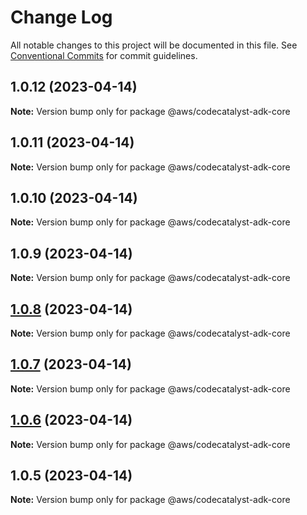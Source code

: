 # Change Log

All notable changes to this project will be documented in this file.
See [Conventional Commits](https://conventionalcommits.org) for commit guidelines.

## 1.0.12 (2023-04-14)

**Note:** Version bump only for package @aws/codecatalyst-adk-core





## 1.0.11 (2023-04-14)

**Note:** Version bump only for package @aws/codecatalyst-adk-core





## 1.0.10 (2023-04-14)

**Note:** Version bump only for package @aws/codecatalyst-adk-core





## 1.0.9 (2023-04-14)

**Note:** Version bump only for package @aws/codecatalyst-adk-core





## [1.0.8](https://github.com/aws/actions-dev-kit/compare/v1.0.7...v1.0.8) (2023-04-14)

**Note:** Version bump only for package @aws/codecatalyst-adk-core





## [1.0.7](https://github.com/aws/actions-dev-kit/compare/v1.0.6...v1.0.7) (2023-04-14)

**Note:** Version bump only for package @aws/codecatalyst-adk-core





## [1.0.6](https://github.com/aws/actions-dev-kit/compare/v1.0.5...v1.0.6) (2023-04-14)

**Note:** Version bump only for package @aws/codecatalyst-adk-core





## 1.0.5 (2023-04-14)

**Note:** Version bump only for package @aws/codecatalyst-adk-core
